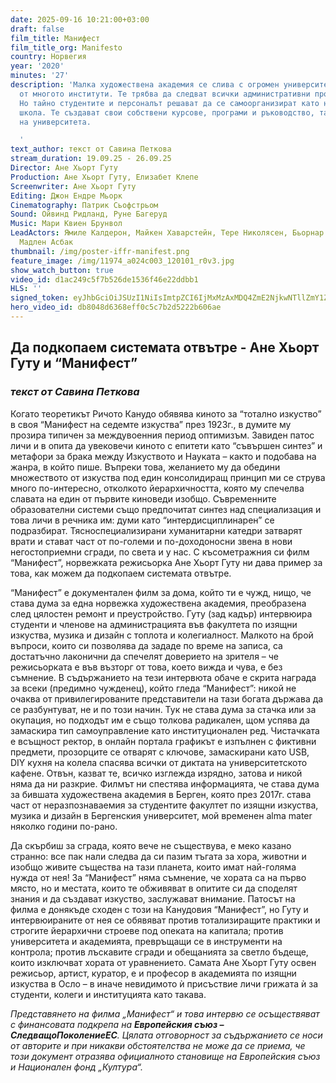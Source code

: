 ```yaml
---
date: 2025-09-16 10:21:00+03:00
draft: false
film_title: Манифест
film_title_org: Manifesto
country: Норвегия
year: '2020'
minutes: '27'
description: 'Малка художествена академия се слива с огромен университет като един
  от многото институти. Те трябва да следват всички административни процедури на университета.
  Но тайно студентите и персоналът решават да се самоорганизират като независима художествена
  школа. Те създават свои собствени курсове, програми и ръководство, тайно и без знанието
  на университета.

  '
text_author: текст от Савина Петкова
stream_duration: 19.09.25 - 26.09.25
Director: Ане Хьорт Гуту
Production: Ане Хьорт Гуту, Елизабет Клепе
Screenwriter: Ане Хьорт Гуту
Editing: Джон Ендре Мьорк
Cinematography: Патрик Сьофстрьом
Sound: Ойвинд Ридланд, Руне Багеруд
Music: Мари Квиен Брунвол
LeadActors: Ямиле Калдерон, Майкен Хаварстейн, Терe Николясен, Бьорнар Сира, Фату
  Мадлен Асбак
thumbnail: /img/poster-iffr-manifest.png
feature_image: /img/11974_a024c003_120101_r0v3.jpg
show_watch_button: true
video_id: d1ac249c5f7b526de1536f46e22ddbb1
HLS: ''
signed_token: eyJhbGciOiJSUzI1NiIsImtpZCI6IjMxMzAxMDQ4ZmE2NjkwNTllZmY1ZjFiNGFiNmQxOGMwIn0.eyJzdWIiOiJkMWFjMjQ5YzVmN2I1MjZkZTE1MzZmNDZlMjJkZGJiMSIsImtpZCI6IjMxMzAxMDQ4ZmE2NjkwNTllZmY1ZjFiNGFiNmQxOGMwIiwiZXhwIjoiMTc1ODk5MjU3OCIsIm5iZiI6IjE3NTg5MDI1NzgiLCJhY2Nlc3NSdWxlcyI6W3siYWN0aW9uIjoiYWxsb3ciLCJ0eXBlIjoiaXAuZ2VvaXAuY291bnRyeSIsImNvdW50cnkiOlsiQkciXX0seyJhY3Rpb24iOiJibG9jayIsInR5cGUiOiJhbnkifV19.ayCMSGq1xqP17S24CxXAyBCgeKhz5rid7SQ9Bcat1Yh-oKNVFzl-bmx5bMXddcoHkXWrv1Rl2DP1NYmFn74HmFOUTq1RXM3T3cWOVdd46DRGJYvDq6UoVPMAJdXSrnCooRwj5LEXPaD8iJxAGMAmLicQAuxEUJuCN7HznzWDr-Q4dtK3gTO-HNUhpwXHvbsAk5spuzNqHeLKWyIK4kYXl7NV3wv6rbBxwqbYO_IC-OgLTsFAoe70ojNaPucLjbVIewh4tifL_mIUcHdmAYwQpbidovJyU2YSQaFME8Rv3ZIZ3H7UuHB4cjKDchPsDjCmbqZ-3Os0HenuLcRiOfxKMw
hero_video_id: db8048d6368eff0c5c7b2d5222b606ae
---
```

## **Да подкопаем системата отвътре - Ане Хьорт Гуту и “Манифест”**

### *текст от Савина Петкова*

Когато теоретикът Ричото Канудо обявява киното за “тотално изкуство” в своя “Манифест на седемте изкуства” през 1923г., в думите му прозира типичен за междувоенния период оптимизъм. Завиден патос личи и в опита да увековечи киното с епитети като “съвършен синтез” и метафори за брака между Изкуството и Науката – както и подобава на жанра, в който пише. Въпреки това, желанието му да обедини множеството от изкуства под един консолидиращ принцип ми се струва много по-интересно, отколкото йерархичността, която му спечелва славата на един от първите киноведи изобщо. Съвременните образователни системи също предпочитат синтез над специализация и това личи в речника им: думи като “интердисциплинарен” се подразбират. Тясноспециализирани хуманитарни катедри затварят врати и стават част от по-големи и по-доходоносни звена в нови негостоприемни сгради, по света и у нас. С късометражния си филм “Манифест”, норвежката режисьорка Ане Хьорт Гуту ни дава пример за това, как можем да подкопаем системата отвътре.

“Манифест” е документален филм за дома, който ти е чужд, нищо, че става дума за една норвежка художествена академия, преобразена след цялостен ремонт и преустройство. Гуту (зад кадър) интервюира студенти и членове на администрацията във факултета по изящни изкуства, музика и дизайн с топлота и колегиалност. Малкото на брой въпроси, които си позволява да зададе по време на записа, са достатъчно лаконични да спечелят доверието на зрителя – че режисьорката е във възторг от това, което вижда и чува, е без съмнение. В съдържанието на тези интервюта обаче е скрита награда за всеки (предимно чужденец), който гледа “Манифест”: никой не очаква от привилегированите представители на тази богата държава да се разбунтуват, не и по този начин. Тук не става дума за стачка или за окупация, но подходът им е също толкова радикален, щом успява да замаскира тип самоуправление като институционален ред. Чистачката е всъщност ректор, в онлайн портала графикът е изпълнен с фиктивни предмети, прозорците се отварят с ключове, замаскирани като USB, DIY кухня на колела спасява всички от диктата на университетското кафене. Отвън, казват те, всичко изглежда изрядно, затова и никой няма да ни разкрие. Филмът ни спестява информацията, че става дума за бившата художествена академия в Берген, която през 2017г. става част от неразпознаваемия за студентите факултет по изящни изкуства, музика и дизайн в Бергенския университет, мой временен alma mater няколко години по-рано.

Да скърбиш за сграда, която вече не съществува, е меко казано странно: все пак нали следва да си пазим тъгата за хора, животни и изобщо живите същества на тази планета, които имат най-голяма нужда от нея! За “Манифест” няма съмнение, че хората са на първо място, но и местата, които те обживяват в опитите си да споделят знания и да създават изкуство, заслужават внимание. Патосът на филма е донякъде сходен с този на Канудовия “Манифест”, но Гуту и интервюираните от нея се обявяват против тотализиращите практики и строгите йерархични строеве под опеката на капитала; против университета и академията, превръщащи се в инструменти на контрола; против лъскавите сгради и обещанията за светло бъдеще, които изключват хората от уравнението. Самата Ане Хьорт Гуту освен режисьор, артист, куратор, е и професор в академията по изящни изкуства в Осло – в иначе невидимото ѝ присъствие личи грижата ѝ за студенти, колеги и институцията като такава.

*Представянето на филма „Манифест“ и това интервю се осъществяват с финансовата подкрепа на **Европейския съюз – СледващоПоколениеЕС**. Цялата отговорност за съдържанието се носи от авторите и при никакви обстоятелства не може да се приема, че този документ отразява официалното становище на Европейския съюз и Национален фонд „Култура“.*
